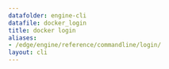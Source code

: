 ```yaml
---
datafolder: engine-cli
datafile: docker_login
title: docker login
aliases:
- /edge/engine/reference/commandline/login/
layout: cli
---
```


<!--
This page is automatically generated from Docker's source code. If you want to
suggest a change to the text that appears here, open a ticket or pull request
in the source repository on GitHub:

https://github.com/docker/cli
-->